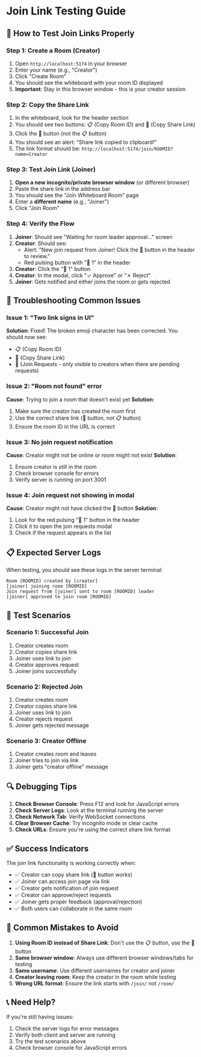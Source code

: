 # Join Link Testing Guide

## 🎯 How to Test Join Links Properly

### Step 1: Create a Room (Creator)
1. Open `http://localhost:5174` in your browser
2. Enter your name (e.g., "Creator")
3. Click "Create Room"
4. You should see the whiteboard with your room ID displayed
5. **Important**: Stay in this browser window - this is your creator session

### Step 2: Copy the Share Link
1. In the whiteboard, look for the header section
2. You should see two buttons: 📋 (Copy Room ID) and 🔗 (Copy Share Link)
3. Click the **🔗** button (not the 📋 button)
4. You should see an alert: "Share link copied to clipboard!"
5. The link format should be: `http://localhost:5174/join/ROOMID?name=Creator`

### Step 3: Test Join Link (Joiner)
1. **Open a new incognito/private browser window** (or different browser)
2. Paste the share link in the address bar
3. You should see the "Join Whiteboard Room" page
4. Enter a **different name** (e.g., "Joiner")
5. Click "Join Room"

### Step 4: Verify the Flow
1. **Joiner**: Should see "Waiting for room leader approval..." screen
2. **Creator**: Should see:
   - Alert: "New join request from Joiner! Click the 👥 button in the header to review."
   - Red pulsing button with "👥 1" in the header
3. **Creator**: Click the "👥 1" button
4. **Creator**: In the modal, click "✓ Approve" or "✗ Reject"
5. **Joiner**: Gets notified and either joins the room or gets rejected

## 🔧 Troubleshooting Common Issues

### Issue 1: "Two link signs in UI"
**Solution**: Fixed! The broken emoji character has been corrected. You should now see:
- 📋 (Copy Room ID)
- 🔗 (Copy Share Link)
- 👥 (Join Requests - only visible to creators when there are pending requests)

### Issue 2: "Room not found" error
**Cause**: Trying to join a room that doesn't exist yet
**Solution**: 
1. Make sure the creator has created the room first
2. Use the correct share link (🔗 button, not 📋 button)
3. Ensure the room ID in the URL is correct

### Issue 3: No join request notification
**Cause**: Creator might not be online or room might not exist
**Solution**:
1. Ensure creator is still in the room
2. Check browser console for errors
3. Verify server is running on port 3001

### Issue 4: Join request not showing in modal
**Cause**: Creator might not have clicked the 👥 button
**Solution**:
1. Look for the red pulsing "👥 1" button in the header
2. Click it to open the join requests modal
3. Check if the request appears in the list

## 📋 Expected Server Logs

When testing, you should see these logs in the server terminal:

```
Room [ROOMID] created by [creator]
[joiner] joining room [ROOMID]
Join request from [joiner] sent to room [ROOMID] leader
[joiner] approved to join room [ROOMID]
```

## 🎯 Test Scenarios

### Scenario 1: Successful Join
1. Creator creates room
2. Creator copies share link
3. Joiner uses link to join
4. Creator approves request
5. Joiner joins successfully

### Scenario 2: Rejected Join
1. Creator creates room
2. Creator copies share link
3. Joiner uses link to join
4. Creator rejects request
5. Joiner gets rejected message

### Scenario 3: Creator Offline
1. Creator creates room and leaves
2. Joiner tries to join via link
3. Joiner gets "creator offline" message

## 🔍 Debugging Tips

1. **Check Browser Console**: Press F12 and look for JavaScript errors
2. **Check Server Logs**: Look at the terminal running the server
3. **Check Network Tab**: Verify WebSocket connections
4. **Clear Browser Cache**: Try incognito mode or clear cache
5. **Check URLs**: Ensure you're using the correct share link format

## ✅ Success Indicators

The join link functionality is working correctly when:

- ✅ Creator can copy share link (🔗 button works)
- ✅ Joiner can access join page via link
- ✅ Creator gets notification of join request
- ✅ Creator can approve/reject requests
- ✅ Joiner gets proper feedback (approval/rejection)
- ✅ Both users can collaborate in the same room

## 🚨 Common Mistakes to Avoid

1. **Using Room ID instead of Share Link**: Don't use the 📋 button, use the 🔗 button
2. **Same browser window**: Always use different browser windows/tabs for testing
3. **Same username**: Use different usernames for creator and joiner
4. **Creator leaving room**: Keep the creator in the room while testing
5. **Wrong URL format**: Ensure the link starts with `/join/` not `/room/`

## 📞 Need Help?

If you're still having issues:
1. Check the server logs for error messages
2. Verify both client and server are running
3. Try the test scenarios above
4. Check browser console for JavaScript errors 